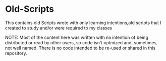 # Old-Scripts
 This contains old Scripts wrote with only learning intentions,old scripts that I created to study and/or were required to my classes

NOTE: Most of the content here was written with no intention of being distributed or read by other users, so code isn't optmized and, sometimes, not well named. There is no code intended to be re-used or shared in this repository.
